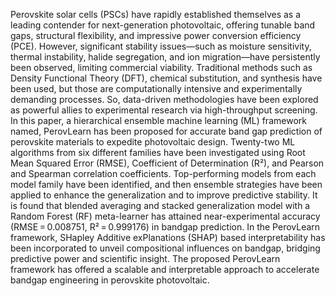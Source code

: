Perovskite solar cells (PSCs) have rapidly established themselves as a leading contender for next-generation photovoltaic, offering tunable band gaps, structural flexibility, and impressive power conversion efficiency (PCE). However, significant stability issues—such as moisture sensitivity, thermal instability, halide segregation, and ion migration—have persistently been observed, limiting commercial viability. Traditional methods such as Density Functional Theory (DFT), chemical substitution, and synthesis have been used, but those are computationally intensive and experimentally demanding processes. So, data-driven methodologies have been explored as powerful allies to experimental research via high-throughput screening. In this paper, a hierarchical ensemble machine learning (ML) framework named, PerovLearn has been proposed for accurate band gap prediction of perovskite materials to expedite photovoltaic design. Twenty-two ML algorithms from six different families have been investigated using Root Mean Squared Error (RMSE), Coefficient of Determination (R²), and Pearson and Spearman correlation coefficients. Top-performing models from each model family have been identified, and then ensemble strategies have been applied to enhance the generalization and to improve predictive stability. It is found that blended averaging and stacked generalization model with a Random Forest (RF) meta-learner has attained near-experimental accuracy (RMSE = 0.008751, R² = 0.999176) in bandgap prediction. In the PerovLearn framework, SHapley Additive exPlanations (SHAP) based interpretability has been incorporated to unveil compositional influences on bandgap, bridging predictive power and scientific insight. The proposed PerovLearn framework has offered a scalable and interpretable approach to accelerate bandgap engineering in perovskite photovoltaic.
